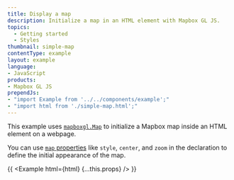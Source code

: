 ```yaml
---
title: Display a map
description: Initialize a map in an HTML element with Mapbox GL JS.
topics:
  - Getting started
  - Styles
thumbnail: simple-map
contentType: example
layout: example
language:
- JavaScript
products:
- Mapbox GL JS
prependJs:
- "import Example from '../../components/example';"
- "import html from './simple-map.html';"
---
```


This example uses [`mapboxgl.Map`](/mapbox-gl-js/api/map) to initialize a Mapbox map inside an HTML element on a webpage.

You can use [`map` properties](/mapbox-gl-js/api/map/#map-parameters) like `style`, `center`, and `zoom` in the declaration to define the initial appearance of the map.

{{ <Example html={html} {...this.props} /> }}
